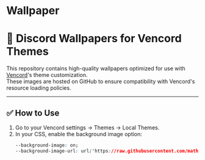 # Wallpaper

# 🎨 Discord Wallpapers for Vencord Themes

This repository contains high-quality wallpapers optimized for use with [Vencord](https://github.com/Vencord/Vencord)'s theme customization.  
These images are hosted on GitHub to ensure compatibility with Vencord's resource loading policies.

---

## ✅ How to Use

1. Go to your Vencord settings → Themes → Local Themes.
2. In your CSS, enable the background image option:
   ```css
   --background-image: on;
   --background-image-url: url('https://raw.githubusercontent.com/matheusmopucrs/discord-wallpapers/main/wallpapers/Room1.png');
